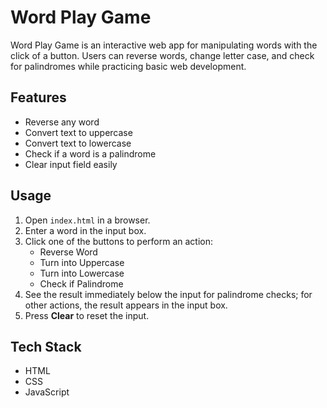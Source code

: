 # Word Play Game

Word Play Game is an interactive web app for manipulating words with the click of a button.
Users can reverse words, change letter case, and check for palindromes while practicing basic web development.

## Features

- Reverse any word  
- Convert text to uppercase  
- Convert text to lowercase  
- Check if a word is a palindrome  
- Clear input field easily  

## Usage

1. Open `index.html` in a browser.  
2. Enter a word in the input box.  
3. Click one of the buttons to perform an action:  
   - Reverse Word  
   - Turn into Uppercase  
   - Turn into Lowercase  
   - Check if Palindrome  
4. See the result immediately below the input for palindrome checks; for other actions, the result appears in the input box.  
5. Press **Clear** to reset the input.

## Tech Stack

- HTML  
- CSS  
- JavaScript
